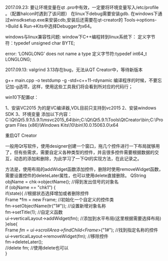 
2017.09.23:
要让环境变量在qt  .pro中有效，一定要将环境变量写入/etc/profile  。（配置halcon时遇到了该问题）
在linux下debug需要安装gdb.
在windows下通过winsdksetup.exe来安装cdb,安装后还需要在qt-creator的 Tools->options->Build & Run->Kits中选择Debugger为x64。

windows与linux兼容性问题:
window下C++编程转到linux系统下：
定义字节符：typedef unsigned char BYTE;

error: ‘LONGLONG’ does not name a type
定义字节符:typedef int64_t LONGLONG;

2017.09.13:
valgrind 3.13存在bug，无法从QT Creator中，等待新版本

g++ main.cpp -o testdump -g -std=c++11-rdynamic
编译程序的时候，不要忘记加-g选项，这样，使用这些工具我们将会看到所对应的代码行；


win10下配置qt：

1、安装VC2015  为的是VC编译器,VDL目前只支持到vc2015
2、安装windows SDK
3、环境变量  添加以下内容：
C:\Qt\Qt5.9.1\5.9.1\msvc2015_64\bin;C:\Qt\Qt5.9.1\Tools\QtCreator\bin;C:\Program Files (x86)\Windows Kits\10\bin\10.0.15063.0\x64

重启QT Creator



一般用Qt写软件，使用designer创建一个窗口，拖几个控件进行一下布局就够用了，但有些需求，需要自定义各种类型的控件，并且很多控件需要根据数据的交互，动态的添加和删除，为此学习了一下Qt的实现方法，在此记录之。

方法是，使用布局的addWidget函数添加控件，删除时使用removeWidget函数，需要设置控件的deleteLater属性，也可以使用delete直接删除。
QString objName = chk->objectName();    //得到发出信号的对象名  
    if (objName == "chk1") {  
        if(state){                          //根据状态选择增加或者删除控件  
            Frame *fm = new Frame;          //初始化一个自定义的控件类  
            fm->setObjectName(tr("1#"));    //设置新增对象名称  
            fm->setTitle(1);                //自定义函数  
            ui->verticalLayout->addWidget(fm); //添加到水平布局(这里根据需要选择布局)  
        }else{  
            Frame *fm = ui->scrollArea->findChild<Frame*>("1#"); //找到指定名称的控件  
            ui->verticalLayout->removeWidget(fm);                //移除控件  
            fm->deleteLater();                                     
            //delete fm;                                         //使用delete也可以  
        }  